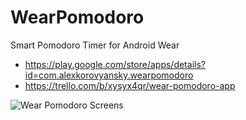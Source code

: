 WearPomodoro
============

Smart Pomodoro Timer for Android Wear  
* https://play.google.com/store/apps/details?id=com.alexkorovyansky.wearpomodoro
* https://trello.com/b/xysyx4qr/wear-pomodoro-app

![Wear Pomodoro Screens](https://dl.dropboxusercontent.com/u/4423440/wearpomodoro/screens.png)
